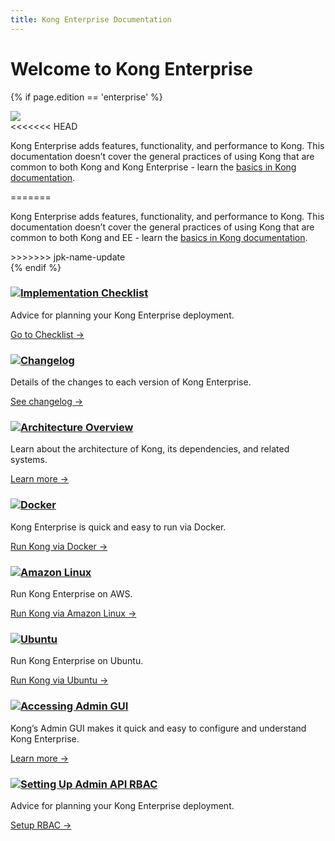 ```yaml
---
title: Kong Enterprise Documentation
---
```

# Welcome to Kong Enterprise

{% if page.edition == 'enterprise' %}
<div class="alert alert-ee">
  <div class="alert-body">
    <div class="left">
      <img src="/assets/images/icons/icn-buildings.svg" />
    </div>
<<<<<<< HEAD
    <p>Kong Enterprise adds features, functionality, and performance to Kong. This documentation doesn’t cover the general practices of using Kong that are common to both Kong  and Kong Enterprise - learn the <a href="">basics in Kong documentation</a>.</p>
=======
    <p>Kong Enterprise adds features, functionality, and performance to Kong. This documentation doesn’t cover the general practices of using Kong that are common to both Kong and EE - learn the <a href="">basics in Kong documentation</a>.</p>
>>>>>>> jpk-name-update
  </div>
</div>
{% endif %}

<div class="docs-grid">
  <div class="docs-grid-block">
    <h3><img src="/assets/images/icons/documentation/icn-window.svg" /><a href="/enterprise/{{page.kong_version}}/kong-implementation-checklist">Implementation Checklist</a></h3>
    <p>Advice for planning your Kong Enterprise deployment.</p>
    <a href="/enterprise/{{page.kong_version}}/kong-implementation-checklist">Go to Checklist &rarr;</a>
  </div>

  <div class="docs-grid-block">
    <h3><img src="/assets/images/icons/documentation/icn-window.svg" /><a href="/enterprise/changelog">Changelog</a></h3>
    <p>Details of the changes to each version of Kong Enterprise.</p>
    <a href="/enterprise/changelog/">See changelog &rarr;</a>
  </div>

  <div class="docs-grid-block">
    <h3><img src="/assets/images/icons/documentation/icn-window.svg" /><a href="/enterprise/{{page.kong_version}}/kong-architecture-overview/">Architecture Overview</a></h3>
    <p>Learn about the architecture of Kong, its dependencies, and related systems.</p>
    <a href="/enterprise/{{page.kong_version}}/kong-architecture-overview/">Learn more &rarr;</a>
  </div>

  <div class="docs-grid-block">
    <h3><img src="/assets/images/icons/documentation/icn-window.svg" /><a href="/enterprise/{{page.kong_version}}/installation/docker/">Docker</a></h3>
    <p>Kong Enterprise is quick and easy to run via Docker.</p>
    <a href="/enterprise/{{page.kong_version}}/installation/docker">Run Kong via Docker &rarr;</a>
  </div>

  <div class="docs-grid-block">
    <h3><img src="/assets/images/icons/documentation/icn-window.svg" /><a href="/enterprise/{{page.kong_version}}/installation/amazon-linux">Amazon Linux</a></h3>
    <p>Run Kong Enterprise on AWS.</p>
    <a href="/enterprise/{{page.kong_version}}/installation/amazon-linux/">Run Kong via Amazon Linux &rarr;</a>
  </div>

  <div class="docs-grid-block">
    <h3><img src="/assets/images/icons/documentation/icn-window.svg" /><a href="/enterprise/{{page.kong_version}}/installation/ubuntu">Ubuntu</a></h3>
    <p>Run Kong Enterprise on Ubuntu.</p>
    <a href="/enterprise/{{page.kong_version}}/installation/ubuntu/">Run Kong via Ubuntu &rarr;</a>
  </div>

  <div class="docs-grid-block">
    <h3><img src="/assets/images/icons/documentation/icn-window.svg" /><a href="/enterprise/{{page.kong_version}}/admin-gui/">Accessing Admin GUI</a></h3>
    <p>Kong’s Admin GUI makes it quick and easy to configure and understand Kong Enterprise.</p>
    <a href="/enterprise/{{page.kong_version}}/admin-gui/">Learn more &rarr;</a>
  </div>

  <div class="docs-grid-block">
    <h3><img src="/assets/images/icons/documentation/icn-window.svg" /><a href="/enterprise/{{page.kong_version}}/setting-up-admin-api-rbac/">Setting Up Admin API RBAC</a></h3>
    <p>Advice for planning your Kong Enterprise deployment.</p>
    <a href="/enterprise/{{page.kong_version}}/setting-up-admin-api-rbac/">Setup RBAC &rarr;</a>
  </div>
</div>
